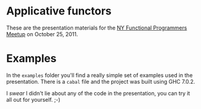 # Applicative functors

These are the presentation materials for the [NY Functional Programmers Meetup](http://www.meetup.com/lisp-59/events/37308592/) on October 25, 2011.

# Examples

In the `examples` folder you'll find a really simple set of examples used in the presentation.  There is a `cabal` file and the project was built using GHC 7.0.2.

I _swear_ I didn't lie about any of the code in the presentation, you can try it all out for yourself. ;-)